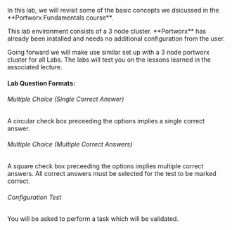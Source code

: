 <p>In this lab, we will revisit some of the basic concepts we dsicussed in the **Portworx Fundamentals course**.</p>

<p>This lab environment consists of a 3 node cluster. **Portworx** has already been installed and needs no additional configuration from the user.</p>

<p> Going forward we will make use similar set up with a 3 node portworx cluster for all Labs. The labs will test you on the lessons learned in the associated lecture.</p>

#### Lab Question Formats:

###### Multiple Choice (Single Correct Answer)
A circular check box preceeding the options implies a single correct answer.

###### Multiple Choice (Multiple Correct Answers)
A square check box preceeding the options implies multiple correct answers. All correct answers must be selected for the test to be marked correct.

###### Configuration Test 
You will be asked to perform a task which will be validated.
